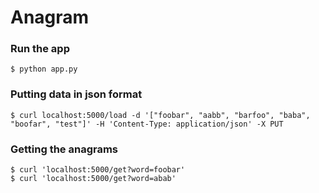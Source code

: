 # Anagram

### Run the app

`$ python app.py`

### Putting data in json format

`$ curl localhost:5000/load -d '["foobar", "aabb", "barfoo", "baba", "boofar", "test"]' -H 'Content-Type: application/json' -X PUT`

### Getting the anagrams
```
$ curl 'localhost:5000/get?word=foobar'
$ curl 'localhost:5000/get?word=abab'
```
